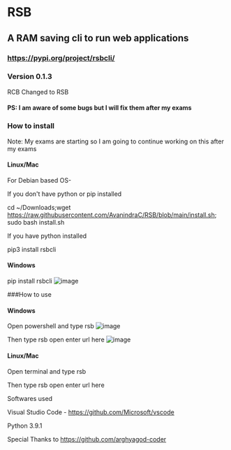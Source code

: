 # RSB

## A RAM saving cli to run web applications
### https://pypi.org/project/rsbcli/
### Version 0.1.3 

RCB Changed to RSB 


#### PS: I am aware of some bugs but I will fix them after my exams

### How to install
Note: My exams are starting so I am going to continue working on this after my exams
#### Linux/Mac
For Debian based OS-

If you don't have python or pip installed 

cd ~/Downloads;wget https://raw.githubusercontent.com/AvanindraC/RSB/blob/main/install.sh; sudo bash install.sh

If you have python installed

pip3 install rsbcli

#### Windows
pip install rsbcli
![image](https://user-images.githubusercontent.com/77975448/120934183-edf0f200-c71a-11eb-93d0-afae8c8b739d.png)

###How to use

#### Windows 
Open powershell and type rsb
![image](https://user-images.githubusercontent.com/77975448/120934300-6ce62a80-c71b-11eb-940e-60c55ade5413.png)

Then type rsb open enter url here
 ![image](https://user-images.githubusercontent.com/77975448/120934319-84251800-c71b-11eb-9336-8b0857790bf3.png)
  
#### Linux/Mac
Open terminal and type rsb
  
Then type rsb open enter url here



Softwares used

Visual Studio Code - https://github.com/Microsoft/vscode

Python 3.9.1

Special Thanks to https://github.com/arghyagod-coder


